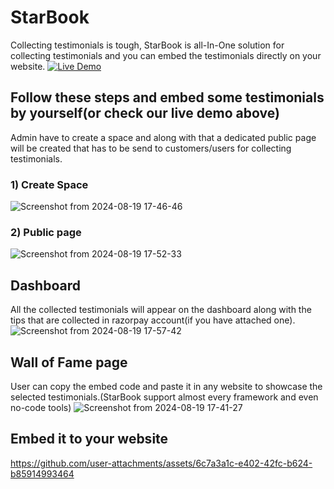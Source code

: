 # StarBook

Collecting testimonials is tough, StarBook is all-In-One solution for collecting testimonials and you can embed the testimonials directly on your website.
[![Live Demo](https://img.shields.io/badge/Button-Text-brightgreen)](https://codepen.io/Wasif-Kareem/pen/OJeExjy?editors=1000)

## Follow these steps and embed some testimonials by yourself(or check our live demo above)

Admin have to create a space and along with that a dedicated public page will be created that has to be send to customers/users for collecting testimonials.

### 1) Create Space

![Screenshot from 2024-08-19 17-46-46](https://github.com/user-attachments/assets/c2533fd1-9bbf-4233-8f39-74793ef7616e)

### 2) Public page

![Screenshot from 2024-08-19 17-52-33](https://github.com/user-attachments/assets/0bf4e7c5-6129-4fa1-a6d1-7d4eee02d8ce)

## Dashboard

All the collected testimonials will appear on the dashboard along with the tips that are collected in razorpay account(if you have attached one).
![Screenshot from 2024-08-19 17-57-42](https://github.com/user-attachments/assets/358fca08-a704-4608-9f7b-30ba8e1c7b76)

## Wall of Fame page

User can copy the embed code and paste it in any website to showcase the selected testimonials.(StarBook support almost every framework and even no-code tools)
![Screenshot from 2024-08-19 17-41-27](https://github.com/user-attachments/assets/ca56ec6b-6080-4a2b-a62c-0b376f41f16d)

## Embed it to your website

https://github.com/user-attachments/assets/6c7a3a1c-e402-42fc-b624-b85914993464
